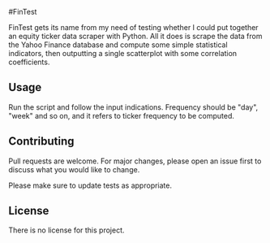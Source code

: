 #FinTest

FinTest gets its name from my need of testing whether I could put together an equity ticker data scraper with Python. All it does is scrape the data from the Yahoo Finance database and compute some simple statistical indicators, then outputting a single scatterplot with some correlation coefficients.

## Usage

Run the script and follow the input indications. Frequency should be "day", "week" and so on, and it refers to ticker frequency to be computed.

## Contributing
Pull requests are welcome. For major changes, please open an issue first to discuss what you would like to change.

Please make sure to update tests as appropriate.

## License
There is no license for this project.
